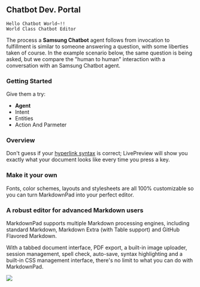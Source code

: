 
## Chatbot Dev. Portal ##
    Hello Chatbot World~!!
    World Class Chatbot Editor
The process a **Samsung Chatbot** agent follows from invocation to fulfillment is similar to someone answering a question, with some liberties taken of course. In the example scenario below, the same question is being asked, but we compare the "human to human" interaction with a conversation with an Samsung Chatbot agent.

### Getting Started ###

Give them a try:

- **Agent**
- Intent
- Entities
- Action And Parmeter


### Overview ###

Don't guess if your [hyperlink syntax](http://markdownpad.com) is correct; LivePreview will show you exactly what your document looks like every time you press a key.


### Make it your own ###

Fonts, color schemes, layouts and stylesheets are all 100% customizable so you can turn MarkdownPad into your perfect editor.

### A robust editor for advanced Markdown users ###

MarkdownPad supports multiple Markdown processing engines, including standard Markdown, Markdown Extra (with Table support) and GitHub Flavored Markdown.


With a tabbed document interface, PDF export, a built-in image uploader, session management, spell check, auto-save, syntax highlighting and a built-in CSS management interface, there's no limit to what you can do with MarkdownPad.

![](http://www.wolyo.co.kr/news/photo/201511/35219_26332_153.jpg)
<!--stackedit_data:
eyJoaXN0b3J5IjpbNjA2NDI4NTk4XX0=
-->